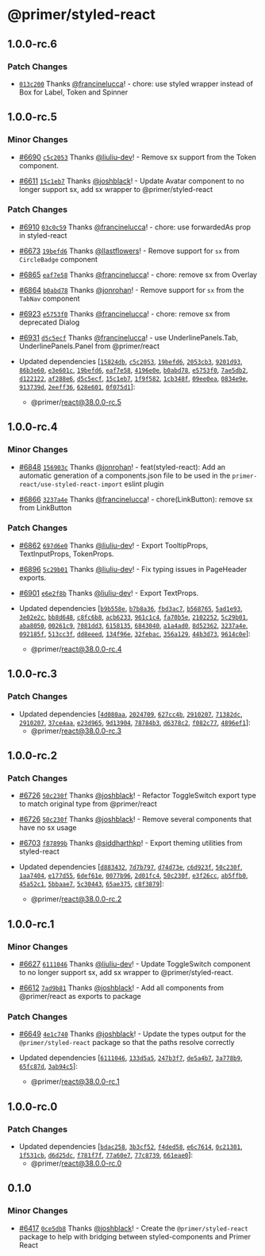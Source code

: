 # @primer/styled-react

## 1.0.0-rc.6

### Patch Changes

- [`013c200`](https://github.com/primer/react/commit/013c200dd9969743c5e824f635964802ccfdcbfa) Thanks [@francinelucca](https://github.com/francinelucca)! - chore: use styled wrapper instead of Box for Label, Token and Spinner

## 1.0.0-rc.5

### Minor Changes

- [#6690](https://github.com/primer/react/pull/6690) [`c5c2053`](https://github.com/primer/react/commit/c5c2053caf38da76a4310098e805b2edb05e2552) Thanks [@liuliu-dev](https://github.com/liuliu-dev)! - Remove sx support from the Token component.

- [#6611](https://github.com/primer/react/pull/6611) [`15c1eb7`](https://github.com/primer/react/commit/15c1eb734210938182323bb15200d69ae4a3a300) Thanks [@joshblack](https://github.com/joshblack)! - Update Avatar component to no longer support sx, add sx wrapper to @primer/styled-react

### Patch Changes

- [#6910](https://github.com/primer/react/pull/6910) [`03c0c59`](https://github.com/primer/react/commit/03c0c59b103d88e5c94b7c02617a769fcd7be8ec) Thanks [@francinelucca](https://github.com/francinelucca)! - chore: use forwardedAs prop in styled-react

- [#6673](https://github.com/primer/react/pull/6673) [`19befd6`](https://github.com/primer/react/commit/19befd66b801532bb0ef85e60296c73d8c747fc5) Thanks [@llastflowers](https://github.com/llastflowers)! - Remove support for `sx` from `CircleBadge` component

- [#6865](https://github.com/primer/react/pull/6865) [`eaf7e58`](https://github.com/primer/react/commit/eaf7e5840e4fbe4042c80711f983a0df05e2b68d) Thanks [@francinelucca](https://github.com/francinelucca)! - chore: remove sx from Overlay

- [#6864](https://github.com/primer/react/pull/6864) [`b0abd78`](https://github.com/primer/react/commit/b0abd785713d9f95ca9d5e41394e00153176077d) Thanks [@jonrohan](https://github.com/jonrohan)! - Remove support for `sx` from the `TabNav` component

- [#6923](https://github.com/primer/react/pull/6923) [`e5753f0`](https://github.com/primer/react/commit/e5753f0560fc57d426e795c012ffcb0b7fb0d290) Thanks [@francinelucca](https://github.com/francinelucca)! - chore: remove sx from deprecated Dialog

- [#6931](https://github.com/primer/react/pull/6931) [`d5c5ecf`](https://github.com/primer/react/commit/d5c5ecf17a40571976d7974d3b57158455afec38) Thanks [@francinelucca](https://github.com/francinelucca)! - use UnderlinePanels.Tab, UnderlinePanels.Panel from @primer/react

- Updated dependencies [[`15824db`](https://github.com/primer/react/commit/15824db141ef32b3e090bcf1880f03bd9684392a), [`c5c2053`](https://github.com/primer/react/commit/c5c2053caf38da76a4310098e805b2edb05e2552), [`19befd6`](https://github.com/primer/react/commit/19befd66b801532bb0ef85e60296c73d8c747fc5), [`2053cb3`](https://github.com/primer/react/commit/2053cb3f7ee15fe1e4c3cc9be3c09c82dd5aed93), [`9201d93`](https://github.com/primer/react/commit/9201d939056333945375c454999d853e0bbabf8f), [`86b3e60`](https://github.com/primer/react/commit/86b3e6063855615675c87df6eccad41d83db3762), [`e3e601c`](https://github.com/primer/react/commit/e3e601c545967eb79fb7bc752c8895b93fda620e), [`19befd6`](https://github.com/primer/react/commit/19befd66b801532bb0ef85e60296c73d8c747fc5), [`eaf7e58`](https://github.com/primer/react/commit/eaf7e5840e4fbe4042c80711f983a0df05e2b68d), [`4196e0e`](https://github.com/primer/react/commit/4196e0eed6894d020a83b9f382f5cb6817f9a725), [`b0abd78`](https://github.com/primer/react/commit/b0abd785713d9f95ca9d5e41394e00153176077d), [`e5753f0`](https://github.com/primer/react/commit/e5753f0560fc57d426e795c012ffcb0b7fb0d290), [`7ae5db2`](https://github.com/primer/react/commit/7ae5db229837fdd75dd73ce1779c7faa18734f89), [`d122122`](https://github.com/primer/react/commit/d12212225884b17cf6236af9feb8b098caaeea35), [`af288e6`](https://github.com/primer/react/commit/af288e632c042c5e82aae6ee2bd5107e8be2b9ec), [`d5c5ecf`](https://github.com/primer/react/commit/d5c5ecf17a40571976d7974d3b57158455afec38), [`15c1eb7`](https://github.com/primer/react/commit/15c1eb734210938182323bb15200d69ae4a3a300), [`1f9f582`](https://github.com/primer/react/commit/1f9f582f29e623a33401061832d8b6ab778c47b3), [`1cb348f`](https://github.com/primer/react/commit/1cb348f079dffcf10bdf422b1e14e0a29fa4662d), [`09ee0ea`](https://github.com/primer/react/commit/09ee0ea580ba6901d6e80cb35f7cc846db17197e), [`0834e9e`](https://github.com/primer/react/commit/0834e9ebe910c363f413723a254e0f2bd947a4b6), [`913739d`](https://github.com/primer/react/commit/913739dfe4b7d8f4f5829157e200bd538e509e74), [`2eeff36`](https://github.com/primer/react/commit/2eeff368832b6fc122aef70302f681b1f14ad71f), [`628e601`](https://github.com/primer/react/commit/628e60172343fdf1c94734c39480991b0591e267), [`0f075d1`](https://github.com/primer/react/commit/0f075d1a679f0733ad984eeb2a677989ceca8ad0)]:
  - @primer/react@38.0.0-rc.5

## 1.0.0-rc.4

### Minor Changes

- [#6848](https://github.com/primer/react/pull/6848) [`156903c`](https://github.com/primer/react/commit/156903c27504b7a24d71db94a48df934d629c4d8) Thanks [@jonrohan](https://github.com/jonrohan)! - feat(styled-react): Add an automatic generation of a components.json file to be used in the `primer-react/use-styled-react-import` eslint plugin

- [#6866](https://github.com/primer/react/pull/6866) [`3237a4e`](https://github.com/primer/react/commit/3237a4e549779a2b3144b1f48974e533d28cca2a) Thanks [@francinelucca](https://github.com/francinelucca)! - chore(LinkButton): remove sx from LinkButton

### Patch Changes

- [#6862](https://github.com/primer/react/pull/6862) [`697d6e0`](https://github.com/primer/react/commit/697d6e01eca0be0405445b3b406ef30da48545df) Thanks [@liuliu-dev](https://github.com/liuliu-dev)! - Export TooltipProps, TextInputProps, TokenProps.

- [#6896](https://github.com/primer/react/pull/6896) [`5c29b01`](https://github.com/primer/react/commit/5c29b010db51e85c387963aee45ee97f12aae7ef) Thanks [@liuliu-dev](https://github.com/liuliu-dev)! - Fix typing issues in PageHeader exports.

- [#6901](https://github.com/primer/react/pull/6901) [`e6e2f8b`](https://github.com/primer/react/commit/e6e2f8b0479fe726184337112feab29867c42296) Thanks [@liuliu-dev](https://github.com/liuliu-dev)! - Export TextProps.

- Updated dependencies [[`b9b558e`](https://github.com/primer/react/commit/b9b558efe1033150b05adc88d28234db5dc82f95), [`b7b8a36`](https://github.com/primer/react/commit/b7b8a36d14b3c5b6f9c289423691fe9285eae786), [`fbd3ac7`](https://github.com/primer/react/commit/fbd3ac75a67b89635dcd28879a1b4a93cef70289), [`b568765`](https://github.com/primer/react/commit/b568765159a22fefbb2e521947a6c99109cb6f19), [`5ad1e93`](https://github.com/primer/react/commit/5ad1e939c1ef494f7680b0753a4d7c6296e088d6), [`3e02e2c`](https://github.com/primer/react/commit/3e02e2c235a3633b646b8f2a493f3a23e17187bf), [`bb8d648`](https://github.com/primer/react/commit/bb8d648a42ec84e9baefae00fa87ede2be449e64), [`c8fc6b8`](https://github.com/primer/react/commit/c8fc6b81d61834ab143a578b379d7dcc49e17d62), [`acb6233`](https://github.com/primer/react/commit/acb6233fa0cf715d660ae222ebca9853115cb707), [`961c1c4`](https://github.com/primer/react/commit/961c1c48d942b9d8d81289a5d09d78f4d985f5da), [`fa70b5e`](https://github.com/primer/react/commit/fa70b5eaae4c68ccac2bbfa44546ee85594a054a), [`2102252`](https://github.com/primer/react/commit/2102252ef34899bb37c52ca4df193ba5cca41a94), [`5c29b01`](https://github.com/primer/react/commit/5c29b010db51e85c387963aee45ee97f12aae7ef), [`aba8050`](https://github.com/primer/react/commit/aba8050ee9d324fa53a7b81d30b4f8dc7186c70a), [`00261c9`](https://github.com/primer/react/commit/00261c934fe88a74ef310c3134fe202226156b4b), [`7081dd3`](https://github.com/primer/react/commit/7081dd3b45f7dae08f7a39038be95dbf20dd8a27), [`6158135`](https://github.com/primer/react/commit/6158135e42be9486bb7de35fbedf96e412b8a1d7), [`6843040`](https://github.com/primer/react/commit/6843040ad9b9810cb14f6186e53b01e83bed60f8), [`a1a4ad0`](https://github.com/primer/react/commit/a1a4ad00b87b489f6341aa818a9b8b8662fe2a82), [`8d52362`](https://github.com/primer/react/commit/8d523624366dda9cbb5c200560ffcf9b91f57655), [`3237a4e`](https://github.com/primer/react/commit/3237a4e549779a2b3144b1f48974e533d28cca2a), [`092185f`](https://github.com/primer/react/commit/092185f7b9d6c70296e629e03790676502b701e5), [`513cc3f`](https://github.com/primer/react/commit/513cc3feed5723632e54f07cae9d4397e3783fdc), [`dd8eeed`](https://github.com/primer/react/commit/dd8eeeddb39a7afbdd38d3df8f0568f176e5d4de), [`134f96e`](https://github.com/primer/react/commit/134f96e81476f829f2b0f0b44fa73cc1604983d5), [`32febac`](https://github.com/primer/react/commit/32febac10a887cce418abf6f4419cfb100a8f292), [`356a129`](https://github.com/primer/react/commit/356a129d2a1a0c02d9ca59280e7711e501c0d20d), [`44b3d73`](https://github.com/primer/react/commit/44b3d732157048059681f3fdcb86c5d77a59aec5), [`9614c0e`](https://github.com/primer/react/commit/9614c0eae7d77bdf879df474c44d613b673e6d4e)]:
  - @primer/react@38.0.0-rc.4

## 1.0.0-rc.3

### Patch Changes

- Updated dependencies [[`4d080aa`](https://github.com/primer/react/commit/4d080aa4c8718d2f4ab42c841cf2c8d252cdd19f), [`2024709`](https://github.com/primer/react/commit/2024709eca73533c74ee042cb1524e78e495fba2), [`627cc4b`](https://github.com/primer/react/commit/627cc4bc2663cc50a6b21cf6ec8b8e99b7b260bb), [`2910207`](https://github.com/primer/react/commit/2910207766bf6d7168ce356f401d99d26538c496), [`71382dc`](https://github.com/primer/react/commit/71382dc5c0726f46a9da7823a9543334b7d0fcca), [`2910207`](https://github.com/primer/react/commit/2910207766bf6d7168ce356f401d99d26538c496), [`37ce4aa`](https://github.com/primer/react/commit/37ce4aaf2830fbe0423e0d7546dfdad6e21ac398), [`e23d965`](https://github.com/primer/react/commit/e23d96524783863d92fc770a36c564b14098242b), [`9d13904`](https://github.com/primer/react/commit/9d13904037541d8f4f68d5d833f632304cace06e), [`78784b3`](https://github.com/primer/react/commit/78784b3127acb844ec8a60d4a36141addb75d43d), [`d6378c2`](https://github.com/primer/react/commit/d6378c246748403275ca17bc8aa7f713157ab1b7), [`f082c77`](https://github.com/primer/react/commit/f082c77768526d9f97566a793e80a386cc0bc699), [`4896ef1`](https://github.com/primer/react/commit/4896ef1b541e47e5f6364c5eb0f7ab357594e456)]:
  - @primer/react@38.0.0-rc.3

## 1.0.0-rc.2

### Patch Changes

- [#6726](https://github.com/primer/react/pull/6726) [`50c230f`](https://github.com/primer/react/commit/50c230f01b7e4b7c4664a676381737f995bf644e) Thanks [@joshblack](https://github.com/joshblack)! - Refactor ToggleSwitch export type to match original type from @primer/react

- [#6726](https://github.com/primer/react/pull/6726) [`50c230f`](https://github.com/primer/react/commit/50c230f01b7e4b7c4664a676381737f995bf644e) Thanks [@joshblack](https://github.com/joshblack)! - Remove several components that have no sx usage

- [#6703](https://github.com/primer/react/pull/6703) [`f87899b`](https://github.com/primer/react/commit/f87899b766648ba6837af8efb8b6fdb44b79159a) Thanks [@siddharthkp](https://github.com/siddharthkp)! - Export theming utilities from styled-react

- Updated dependencies [[`d883432`](https://github.com/primer/react/commit/d883432010274cf87691a9affb0e012764b2cdae), [`7d7b797`](https://github.com/primer/react/commit/7d7b797b7696af8dd9533e501f62f3666982307d), [`d74d73e`](https://github.com/primer/react/commit/d74d73e413a9941cdc74c6f5a2cf6b1be9e7e8db), [`c6d923f`](https://github.com/primer/react/commit/c6d923f93c0cb40453f1a9dab9209a9caeb87bce), [`50c230f`](https://github.com/primer/react/commit/50c230f01b7e4b7c4664a676381737f995bf644e), [`1aa7404`](https://github.com/primer/react/commit/1aa7404f4070244083b9b05394921cda4dfe31c6), [`e177d55`](https://github.com/primer/react/commit/e177d551730a30a0f3cddf97fb55ee1ca54c784a), [`6def61e`](https://github.com/primer/react/commit/6def61e2286df882b5f15e329c801acd5bd29595), [`0077b96`](https://github.com/primer/react/commit/0077b968f45fad50cb7abe52bd0cb442504279c2), [`2d01fc4`](https://github.com/primer/react/commit/2d01fc4116ea5bf77dcaae4674aa80930ebe4917), [`50c230f`](https://github.com/primer/react/commit/50c230f01b7e4b7c4664a676381737f995bf644e), [`e3f26cc`](https://github.com/primer/react/commit/e3f26ccbcf40b38cea75f32970ddb23865d7b827), [`ab5ffb0`](https://github.com/primer/react/commit/ab5ffb00d6e54224542ee60bcc23915b0bb65b15), [`45a52c1`](https://github.com/primer/react/commit/45a52c17cc72af52d123d7104b2d395cd2ca61c8), [`5bbaae7`](https://github.com/primer/react/commit/5bbaae78f732df2470c1ea7933863ef8a3f9681c), [`5c30443`](https://github.com/primer/react/commit/5c3044342cd2214bbd9d1d50a704d8789ca019d4), [`65ae375`](https://github.com/primer/react/commit/65ae3757c1828bb5db5b5dd24d4ce743c679cf28), [`c8f3879`](https://github.com/primer/react/commit/c8f3879b0ce184c785573bfccd84aef0b8ef54ef)]:
  - @primer/react@38.0.0-rc.2

## 1.0.0-rc.1

### Minor Changes

- [#6627](https://github.com/primer/react/pull/6627) [`6111046`](https://github.com/primer/react/commit/61110467f759c6680797c56d72deb9f86bba4dcd) Thanks [@liuliu-dev](https://github.com/liuliu-dev)! - Update ToggleSwitch component to no longer support sx, add sx wrapper to @primer/styled-react.

- [#6612](https://github.com/primer/react/pull/6612) [`7ad9b81`](https://github.com/primer/react/commit/7ad9b81ac39252438761376cfe8d064294062ff0) Thanks [@joshblack](https://github.com/joshblack)! - Add all components from @primer/react as exports to package

### Patch Changes

- [#6649](https://github.com/primer/react/pull/6649) [`4e1c740`](https://github.com/primer/react/commit/4e1c7409eda128daf9e4f226553699dd0651c843) Thanks [@joshblack](https://github.com/joshblack)! - Update the types output for the `@primer/styled-react` package so that the paths resolve correctly

- Updated dependencies [[`6111046`](https://github.com/primer/react/commit/61110467f759c6680797c56d72deb9f86bba4dcd), [`133d5a5`](https://github.com/primer/react/commit/133d5a5e74b85811d2bb8b536836d5c16680efe1), [`247b3f7`](https://github.com/primer/react/commit/247b3f75c49e16b883e8f0528a036fc62d274ee6), [`de5a4b7`](https://github.com/primer/react/commit/de5a4b7297a44d0dd1ad175ea8d740f570bc27e6), [`3a778b9`](https://github.com/primer/react/commit/3a778b97b93a0fe2c54f585d668cd70d30c0ca56), [`65fc87d`](https://github.com/primer/react/commit/65fc87dc35652c5b228fc7e22d7644645ede2c89), [`3ab94c5`](https://github.com/primer/react/commit/3ab94c5e8853855c8533c8403fd0d0203ab087d6)]:
  - @primer/react@38.0.0-rc.1

## 1.0.0-rc.0

### Patch Changes

- Updated dependencies [[`bdac258`](https://github.com/primer/react/commit/bdac258a6f610da974ef4b8c25ccef876946fc79), [`3b3cf52`](https://github.com/primer/react/commit/3b3cf52f267da4f44123032bf388dc5ff9f61cf8), [`f4ded58`](https://github.com/primer/react/commit/f4ded585c4f6188390cdc3243018fe63af310633), [`e6c7614`](https://github.com/primer/react/commit/e6c7614d7aaa420ce8518ad54af62e6409fea9dd), [`0c21301`](https://github.com/primer/react/commit/0c21301ba0c7b1d0272258f8fe59026beab83c95), [`1f531cb`](https://github.com/primer/react/commit/1f531cb5c0fb87fc20ab8ce4321367d3f24ab734), [`d6d25dc`](https://github.com/primer/react/commit/d6d25dc9263119103138156158f74b408d300dd2), [`f781f7f`](https://github.com/primer/react/commit/f781f7f5434be4c482a8f7819c73c258b93604ce), [`77a60e7`](https://github.com/primer/react/commit/77a60e7775987ee05b07cd8235ff4a26230b12e2), [`77c8739`](https://github.com/primer/react/commit/77c873936b195915c3f364d01a5b1bb15b0ac1a0), [`661eae0`](https://github.com/primer/react/commit/661eae0a28ee99228400e6c99a483af0523beeb8)]:
  - @primer/react@38.0.0-rc.0

## 0.1.0

### Minor Changes

- [#6417](https://github.com/primer/react/pull/6417) [`0ce5db8`](https://github.com/primer/react/commit/0ce5db8cc461773f6aa7cf40df2556933a35dd99) Thanks [@joshblack](https://github.com/joshblack)! - Create the `@primer/styled-react` package to help with bridging between styled-components and Primer React
